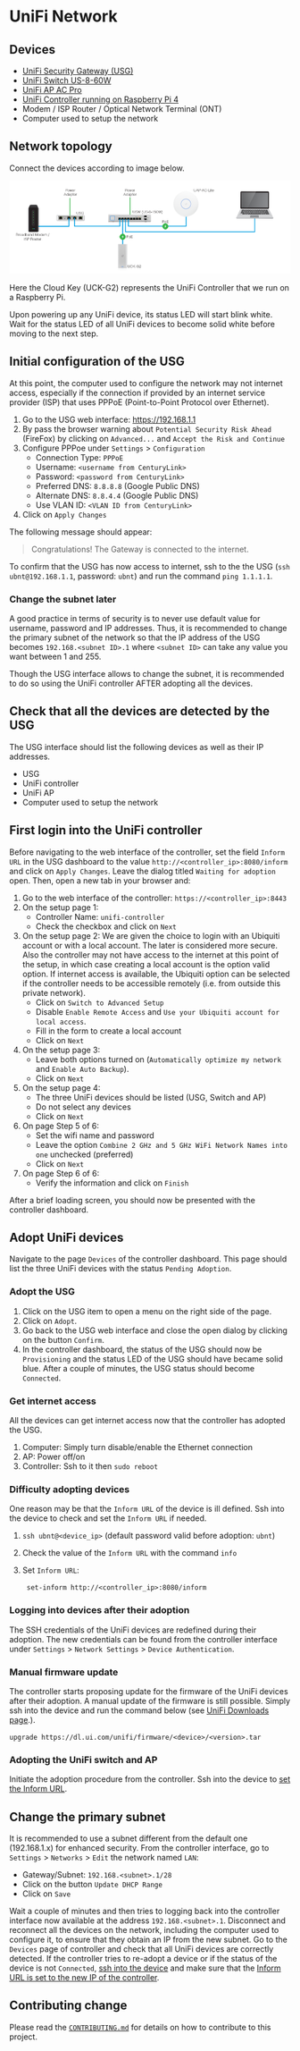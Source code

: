 # UniFi Network

## Devices

- [UniFi Security Gateway (USG)](https://www.ui.com/unifi-routing/usg/)
- [UniFi Switch US-8-60W](https://www.ui.com/unifi-switching/unifi-switch-8/)
- [UniFi AP AC Pro](https://www.ui.com/unifi/unifi-ap-ac-pro/)
- [UniFi Controller running on Raspberry Pi 4](https://github.com/tschaffter/unifi-controller)
- Modem / ISP Router / Optical Network Terminal (ONT)
- Computer used to setup the network

## Network topology

Connect the devices according to image below.

![Unifi topology](images/unifi-topology.png)

Here the Cloud Key (UCK-G2) represents the UniFi Controller that we run on a
Raspberry Pi.

Upon powering up any UniFi device, its status LED will start blink white. Wait
for the status LED of all UniFi devices to become solid white before moving to
the next step.

## Initial configuration of the USG

At this point, the computer used to configure the network may not internet
access, especially if the connection if provided by an internet service provider
(ISP) that uses PPPoE (Point-to-Point Protocol over Ethernet).

1. Go to the USG web interface: https://192.168.1.1
2. By pass the browser warning about `Potential Security Risk Ahead` (FireFox)
   by clicking on `Advanced...` and `Accept the Risk and Continue`
3. Configure PPPoe under `Settings` > `Configuration`
    - Connection Type: `PPPoE`
    - Username: `<username from CenturyLink>`
    - Password: `<password from CenturyLink>`
    - Preferred DNS: `8.8.8.8` (Google Public DNS)
    - Alternate DNS: `8.8.4.4` (Google Public DNS)
    - Use VLAN ID: `<VLAN ID from CenturyLink>`
4. Click on `Apply Changes`

The following message should appear:

> Congratulations! The Gateway is connected to the internet.

To confirm that the USG has now access to internet, ssh to the the USG
(`ssh ubnt@192.168.1.1`, password: `ubnt`) and run the command `ping 1.1.1.1`.

### Change the subnet later

A good practice in terms of security is to never use default value for username,
password and IP addresses. Thus, it is recommended to change the primary subnet
of the network so that the IP address of the USG becomes `192.168.<subnet ID>.1`
where `<subnet ID>` can take any value you want between 1 and 255.

Though the USG interface allows to change the subnet, it is recommended to do so
using the UniFi controller AFTER adopting all the devices.

## Check that all the devices are detected by the USG

The USG interface should list the following devices as well as their IP
addresses.

- USG
- UniFi controller
- UniFi AP
- Computer used to setup the network

## First login into the UniFi controller

Before navigating to the web interface of the controller, set the field `Inform URL`
in the USG dashboard to the value `http://<controller_ip>:8080/inform`
and click on `Apply Changes`. Leave the dialog titled `Waiting for adoption`
open. Then, open a new tab in your browser and:

1. Go to the web interface of the controller: `https://<controller_ip>:8443`
2. On the setup page 1:
    - Controller Name: `unifi-controller`
    - Check the checkbox and click on `Next`
3. On the setup page 2: We are given the choice to login with an Ubiquiti account
   or with a local account. The later is considered more secure. Also the controller
   may not have access to the internet at this point of the setup, in which case
   creating a local account is the option valid option. If internet access is
   available, the Ubiquiti option can be selected if the controller needs to be
   accessible remotely (i.e. from outside this private network).
    - Click on `Switch to Advanced Setup`
    - Disable `Enable Remote Access` and `Use your Ubiquiti account for local access`.
    - Fill in the form to create a local account
    - Click on `Next`
4. On the setup page 3:
    - Leave both options turned on (`Automatically optimize my network` and
    `Enable Auto Backup`).
    - Click on `Next`
5. On the setup page 4:
    - The three UniFi devices should be listed (USG, Switch and AP)
    - Do not select any devices
    - Click on `Next`
6. On page Step 5 of 6:
    - Set the wifi name and password
    - Leave the option `Combine 2 GHz and 5 GHz WiFi Network Names into one`
    unchecked (preferred)
    - Click on `Next`
7. On page Step 6 of 6:
    - Verify the information and click on `Finish`

After a brief loading screen, you should now be presented with the controller
dashboard.

## Adopt UniFi devices

Navigate to the page `Devices` of the controller dashboard. This page should
list the three UniFi devices with the status `Pending Adoption`.

### Adopt the USG

1. Click on the USG item to open a menu on the right side of the page.
2. Click on `Adopt`.
3. Go back to the USG web interface and close the open dialog by clicking on
   the button `Confirm`.
4. In the controller dashboard, the status of the USG should now be `Provisioning`
   and the status LED of the USG should have became solid blue. After a couple
   of minutes, the USG status should become `Connected`.

### Get internet access

All the devices can get internet access now that the controller has adopted
the USG.

1. Computer: Simply turn disable/enable the Ethernet connection
2. AP: Power off/on
3. Controller: Ssh to it then `sudo reboot`

### Difficulty adopting devices

One reason may be that the `Inform URL` of the device is ill defined. Ssh into
the device to check and set the `Inform URL` if needed.

1. `ssh ubnt@<device_ip>` (default password valid before adoption: `ubnt`)
2. Check the value of the `Inform URL` with the command `info`
3. Set `Inform URL`:

        set-inform http://<controller_ip>:8080/inform

### Logging into devices after their adoption

The SSH credentials of the UniFi devices are redefined during their adoption.
The new credentials can be found from the controller interface under
 `Settings` > `Network Settings` > `Device Authentication`.

### Manual firmware update

The controller starts proposing update for the firmware of the UniFi devices
after their adoption. A manual update of the firmware is still possible. Simply
ssh into the device and run the command below (see [UniFi Downloads page](https://www.ui.com/download/unifi/).).

    upgrade https://dl.ui.com/unifi/firmware/<device>/<version>.tar

### Adopting the UniFi switch and AP

Initiate the adoption procedure from the controller. Ssh into the device to [set
the Inform URL](#difficulty-adopting-devices).

## Change the primary subnet

It is recommended to use a subnet different from the default one (192.168.1.x)
for enhanced security. From the controller interface, go to `Settings` >
`Networks` > `Edit` the network named `LAN`:

- Gateway/Subnet: `192.168.<subnet>.1/28`
- Click on the button `Update DHCP Range`
- Click on `Save`

Wait a couple of minutes and then tries to logging back into the controller
interface now available at the address `192.168.<subnet>.1`. Disconnect and
reconnect all the devices on the network, including the computer used to
configure it, to ensure that they obtain an IP from the new subnet. Go to the
`Devices` page of controller and check that all UniFi devices are correctly
detected. If the controller tries to re-adopt a device or if the status of the
device is not `Connected`, [ssh into the device](#logging-into-devices-after-their-adoption)
and make sure that the [Inform URL is set to the new IP of the controller](#difficulty-adopting-devices).

## Contributing change

Please read the [`CONTRIBUTING.md`](CONTRIBUTING.md) for details on how to
contribute to this project.
